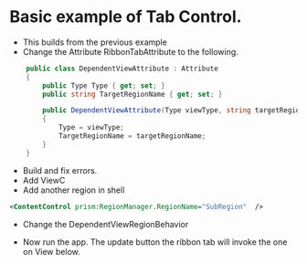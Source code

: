 # Basic example of Tab Control. 
- This builds from the previous example 
- Change the Attribute RibbonTabAttribute to the following.

```cs
    public class DependentViewAttribute : Attribute
    {
        public Type Type { get; set; }
        public string TargetRegionName { get; set; }

        public DependentViewAttribute(Type viewType, string targetRegionName)
        {
            Type = viewType;
            TargetRegionName = targetRegionName;
        }
    }

```
- Build and fix errors. 
- Add ViewC
- Add another region in shell
```xml
<ContentControl prism:RegionManager.RegionName="SubRegion"  />
```
- Change the DependentViewRegionBehavior

- Now run the app. The update button the ribbon tab will invoke the one on View below. 


